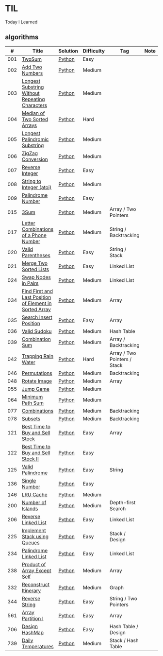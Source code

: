 # TIL
Today I Learned

## algorithms
|  #  | Title                  |  Solution       | Difficulty    | Tag          | Note|
|-----|----------------------- | --------------- | ------------- |--------------|-----|
001 | [TwoSum](https://leetcode.com/problems/two-sum/) | [Python](./python/001_Two_Sum.py) | Easy         |||
002 | [Add Two Numbers](https://leetcode.com/problems/add-two-numbers/) | [Python](./python/002_Add_Two_Numbers.py) | Medium         |||
003 | [Longest Substring Without Repeating Characters](https://leetcode.com/problems/longest-substring-without-repeating-characters/) | [Python](./python/003_Longest_Substring_Without_Repeating_Characters.py) | Medium         |||
004 | [Median of Two Sorted Arrays](https://leetcode.com/problems/median-of-two-sorted-arrays/) | [Python](./algorithms/MedianOfTwoSortedArr) | Hard         |||
005 | [Longest Palindromic Substring](https://leetcode.com/problems/longest-palindromic-substring/) | [Python](./algorithms/LongestPalindromicSubstring) | Medium         |||
006 | [ZigZag Conversion](https://leetcode.com/problems/zigzag-conversion/) | [Python](./algorithms/ZigZagConversion) | Medium         |||
007 | [Reverse Integer](https://leetcode.com/problems/reverse-integer/) | [Python](./algorithms/ReverseInteger) | Easy         |||
008 | [String to Integer (atoi)](https://leetcode.com/problems/string-to-integer-atoi/) | [Python](./algorithms/StringToInteger) | Medium         |||
009 | [Palindrome Number](https://leetcode.com/problems/palindrome-number/) | [Python](./algorithms/PalindromeNumber) | Easy         |||
015 | [3Sum](https://leetcode.com/problems/3sum/) | [Python](./python/015_3Sum.py) | Medium         |Array / Two Pointers||
017 | [Letter Combinations of a Phone Number](https://leetcode.com/problems/letter-combinations-of-a-phone-number/) | [Python](./python/017_Letter_Combinations_of_a_Phone_Number.py) | Medium         |String / Backtracking||
020 | [Valid Parentheses](https://leetcode.com/problems/valid-parentheses/) | [Python](./python/020_Valid_Parentheses.py) | Easy         |String / Stack||
021 | [Merge Two Sorted Lists](https://leetcode.com/problems/merge-two-sorted-lists/) | [Python](./python/021_Merge_Two_Sorted_Lists.py) | Easy         |Linked List||
024 | [Swap Nodes in Pairs](https://leetcode.com/problems/swap-nodes-in-pairs/) | [Python](./python/024_Swap_Nodes_in_Pairs.py) | Medium         |Linked List||
034 | [Find First and Last Position of Element in Sorted Array](https://leetcode.com/problems/find-first-and-last-position-of-element-in-sorted-array/) | [Python](./python/034_Find_First_and_Last_Position_of_Element_in_Sorted_Array.py) | Medium         |Array||
035 | [Search Insert Position](https://leetcode.com/problems/search-insert-position/) | [Python](./python/035_Search_Insert_Position.py) | Easy         |Array||
036 | [Valid Sudoku](https://leetcode.com/problems/valid-sudoku/) | [Python](./python/036_Valid_Sudoku.py) | Medium         |Hash Table||
039 | [Combination Sum](https://leetcode.com/problems/combination-sum/) | [Python](./python/039_Combination_Sum.py) | Medium         |Array / Backtracking||
042 | [Trapping Rain Water](https://leetcode.com/problems/trapping-rain-water/) | [Python](./python/042_Trapping_Rain_Water.py) | Hard         |Array / Two Pointers / Stack||
046 | [Permutations](https://leetcode.com/problems/permutations/) | [Python](./python/046_Permutations.py) | Medium         |Backtracking||
048 | [Rotate Image](https://leetcode.com/problems/rotate-image/) | [Python](./python/048_Rotate_Image.py) | Medium         |Array||
055 | [Jump Game](https://leetcode.com/problems/jump-game/) | [Python](./algorithms/JumpGame/python) | Medium         |||
064 | [Minimum Path Sum](https://leetcode.com/problems/minimum-path-sum/) | [Python](./python/064_Minimum_Path_Sum.py) | Medium         |||
077 | [Combinations](https://leetcode.com/problems/combinations/) | [Python](./python/077_Combinations.py) | Medium         |Backtracking||
078 | [Subsets](https://leetcode.com/problems/subsets/) | [Python](./python/078_Subsets.py) | Medium         |Backtracking||
121 | [Best Time to Buy and Sell Stock](https://leetcode.com/problems/best-time-to-buy-and-sell-stock/) | [Python](./python/121_Best_Time_to_Buy_and_Sell_Stock.py) | Easy         |Array||
122 | [Best Time to Buy and Sell Stock II](https://leetcode.com/problems/best-time-to-buy-and-sell-stock-ii/) | [Python](./python/122_Best_Time_to_Buy_and_Sell_Stock_II.py) | Easy         |||
125 | [Valid Palindrome](https://leetcode.com/problems/valid-palindrome) | [Python](./python/125_Valid_Palindrome.py) | Easy         |String||
136 | [Single Number](https://leetcode.com/problems/single-number/) | [Python](./python/136_Single_Number.py) | Easy         |||
146 | [LRU Cache](https://leetcode.com/problems/lru-cache/) | [Python](./python/146_LRU_Cache.py) | Medium         |||
200 | [Number of Islands](https://leetcode.com/problems/number-of-islands/) | [Python](./python/200_Number_of_Islands.py) | Medium         |Depth-first Search||
206 | [Reverse Linked List](https://leetcode.com/problems/reverse-linked-list/) | [Python](./python/206_Reverse_Linked_List.py) | Easy         |Linked List||
225 | [Implement Stack using Queues](https://leetcode.com/problems/implement-stack-using-queues/) | [Python](./python/225_Implement_Stack_using_Queues.py) | Easy         |Stack / Design||
234 | [Palindrome Linked List](https://leetcode.com/problems/palindrome-linked-list/) | [Python](./python/234_Palindrome_Linked_List.py) | Easy         |Linked List||
238 | [Product of Array Except Self](https://leetcode.com/problems/product-of-array-except-self/) | [Python](./python/238_Product_of_Array_Except_Self.py) | Medium         |Array||
332 | [Reconstruct Itinerary](https://leetcode.com/problems/reconstruct-itinerary/) | [Python](./python/332_Reconstruct_Itinerary.py) | Medium         |Graph||
344 | [Reverse String](https://leetcode.com/problems/reverse-string/) | [Python](./python/344_Reverse_String.py) | Easy         |String / Two Pointers||
561 | [Array Partition I](https://leetcode.com/problems/array-partition-i/) | [Python](./python/561_Array_Partition_I.py) | Easy         |Array||
706 | [Design HashMap](https://leetcode.com/problems/design-hashmap/) | [Python](./python/706_Design_HashMap.py) | Easy         |Hash Table / Design||
739 | [Daily Temperatures](https://leetcode.com/problems/daily-temperatures/) | [Python](./python/739_Daily_Temperatures.py) | Medium         |Stack / Hash Table||
